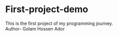 # First-project-demo
This is the first project of my programming journey.
<br>
Author- Golam Hossen Ador
